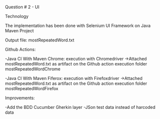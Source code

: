Question # 2 - UI

Technology

The implementation has been done with Selenium UI Framework on Java Maven Project

Output file: mostRepeatedWord.txt

Github Actions:

-Java CI With Maven Chrome: execution with Chromedriver
  ->Attached mostRepeatedWord.txt as artifact on the Github action execution folder mostRepeatedWordChrome

-Java CI With Maven Fiferox: execution with Firefoxdriver
   ->Attached mostRepeatedWord.txt as artifact on the Github action execution folder mostRepeatedWordFirefox


Improvements:

-Add the BDD Cucumber Gherkin layer
-JSon test data instead of harcoded data
